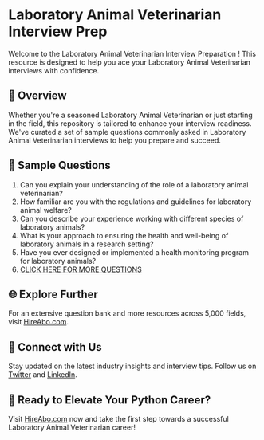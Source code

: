 # Laboratory Animal Veterinarian Interview Prep

Welcome to the Laboratory Animal Veterinarian Interview Preparation ! This resource is designed to help you ace your Laboratory Animal Veterinarian interviews with confidence.

## 🚀 Overview

Whether you're a seasoned Laboratory Animal Veterinarian or just starting in the field, this repository is tailored to enhance your interview readiness. We've curated a set of sample questions commonly asked in Laboratory Animal Veterinarian interviews to help you prepare and succeed.

## 📝 Sample Questions

1. Can you explain your understanding of the role of a laboratory animal veterinarian?
2. How familiar are you with the regulations and guidelines for laboratory animal welfare?
3. Can you describe your experience working with different species of laboratory animals?
4. What is your approach to ensuring the health and well-being of laboratory animals in a research setting?
5. Have you ever designed or implemented a health monitoring program for laboratory animals?
6. [CLICK HERE FOR MORE QUESTIONS](https://hireabo.com/job/24_2_1/Laboratory%20Animal%20Veterinarian)

## 🌐 Explore Further

For an extensive question bank and more resources across 5,000 fields, visit [HireAbo.com](https://www.hireabo.com).

## 📱 Connect with Us

Stay updated on the latest industry insights and interview tips. Follow us on [Twitter](https://twitter.com/hireabo) and [LinkedIn](https://www.linkedin.com/in/hire-abo-3609972a8/).

## 🚀 Ready to Elevate Your Python Career?

Visit [HireAbo.com](https://www.hireabo.com) now and take the first step towards a successful Laboratory Animal Veterinarian career!